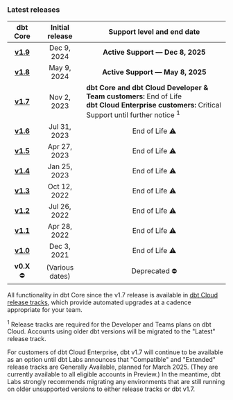 ### Latest releases

|                      dbt Core                                 | Initial release |      Support level and end date      |
|:-------------------------------------------------------------:|:---------------:|:-------------------------------------:|
| [**v1.9**](/docs/dbt-versions/core-upgrade/upgrading-to-v1.9) | Dec 9, 2024  | <b> Active Support &mdash; Dec 8, 2025</b>|
| [**v1.8**](/docs/dbt-versions/core-upgrade/upgrading-to-v1.8) | May 9, 2024   | <b>Active Support &mdash; May 8, 2025</b>|
| [**v1.7**](/docs/dbt-versions/core-upgrade/upgrading-to-v1.7) | Nov 2, 2023   | <div align="left">**dbt Core and dbt Cloud Developer & Team customers:** End of Life <br /> **dbt Cloud Enterprise customers:** Critical Support until further notice <sup>1</sup></div> | 
| [**v1.6**](/docs/dbt-versions/core-upgrade/upgrading-to-v1.6) | Jul 31, 2023  | End of Life ⚠️ |  
| [**v1.5**](/docs/dbt-versions/core-upgrade/upgrading-to-v1.5) | Apr 27, 2023  | End of Life ⚠️ |
| [**v1.4**](/docs/dbt-versions/core-upgrade/Older%20versions/upgrading-to-v1.4) | Jan 25, 2023  | End of Life ⚠️ | 
| [**v1.3**](/docs/dbt-versions/core-upgrade/Older%20versions/upgrading-to-v1.3) | Oct 12, 2022  | End of Life ⚠️ |
| [**v1.2**](/docs/dbt-versions/core-upgrade/Older%20versions/upgrading-to-v1.2) | Jul 26, 2022  | End of Life ⚠️ | 
| [**v1.1**](/docs/dbt-versions/core-upgrade/Older%20versions/upgrading-to-v1.1) | Apr 28, 2022  | End of Life ⚠️ |
| [**v1.0**](/docs/dbt-versions/core-upgrade/Older%20versions/upgrading-to-v1.0) | Dec 3, 2021   | End of Life ⚠️ | 
|  **v0.X** ⛔️                                               | (Various dates) | Deprecated ⛔️  | Deprecated ⛔️     | 

All functionality in dbt Core since the v1.7 release is available in [dbt Cloud release tracks](/docs/dbt-versions/cloud-release-tracks), which provide automated upgrades at a cadence appropriate for your team.

<sup>1</sup> Release tracks are required for the Developer and Teams plans on dbt Cloud. Accounts using older dbt versions will be migrated to the "Latest" release track.

For customers of dbt Cloud Enterprise, dbt v1.7 will continue to be available as an option until dbt Labs announces that "Compatible" and "Extended" release tracks are Generally Available, planned for March 2025. (They are currently available to all eligible accounts in Preview.) In the meantime, dbt Labs strongly recommends migrating any environments that are still running on older unsupported versions to either release tracks or dbt v1.7.
